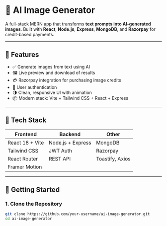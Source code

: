 # 🧠 AI Image Generator

A full-stack MERN app that transforms **text prompts into AI-generated images**. Built with **React**, **Node.js**, **Express**, **MongoDB**, and **Razorpay** for credit-based payments.

---

## 📸 Features

- ✅ Generate images from text using AI
- 🖼️ Live preview and download of results
- 💳 Razorpay integration for purchasing image credits
- 🧾 User authentication
- 🌗 Clean, responsive UI with animation
- 📦 Modern stack: Vite + Tailwind CSS + React + Express

---

## 🔧 Tech Stack

| Frontend | Backend | Other |
|---------|--------|--------|
| React 18 + Vite | Node.js + Express | MongoDB |
| Tailwind CSS | JWT Auth | Razorpay |
| React Router | REST API | Toastify, Axios |
| Framer Motion | | |

---

## 🚀 Getting Started

### 1. Clone the Repository

```bash
git clone https://github.com/your-username/ai-image-generator.git
cd ai-image-generator
